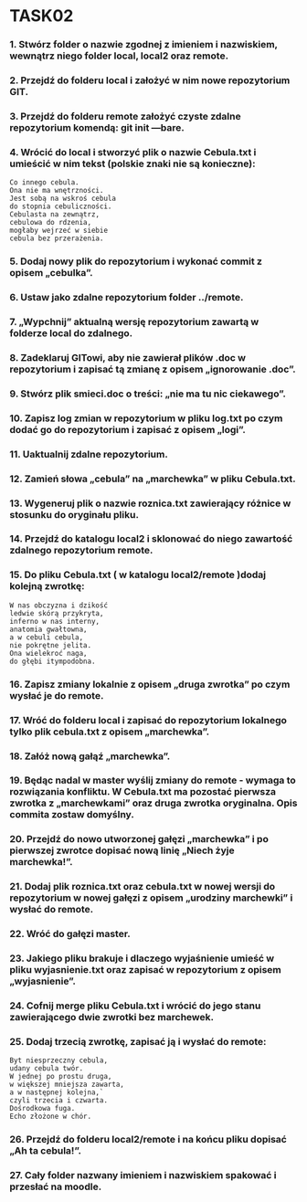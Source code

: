 # TASK02
### **1.** Stwórz folder o nazwie zgodnej z imieniem i nazwiskiem, wewnątrz niego folder local, local2 oraz remote.

### **2.** Przejdź do folderu local i założyć w nim nowe repozytorium GIT.

### **3.** Przejdź do folderu remote założyć czyste zdalne repozytorium komendą: git init —bare.

### **4.** Wrócić do local i stworzyć plik o nazwie Cebula.txt i umieścić w nim tekst (polskie znaki nie są konieczne):
```
Co innego cebula.
Ona nie ma wnętrzności.
Jest sobą na wskroś cebula
do stopnia cebuliczności.
Cebulasta na zewnątrz,
cebulowa do rdzenia,
mogłaby wejrzeć w siebie
cebula bez przerażenia.
```

### **5.** Dodaj nowy plik do repozytorium i wykonać commit z opisem „cebulka”.

### **6.** Ustaw jako zdalne repozytorium folder ../remote.

### **7.** „Wypchnij” aktualną wersję repozytorium zawartą w folderze local do zdalnego.

### **8.** Zadeklaruj GITowi, aby nie zawierał plików .doc w repozytorium i zapisać tą zmianę z opisem „ignorowanie .doc”.

### **9.** Stwórz plik smieci.doc o treści: „nie ma tu nic ciekawego”.

### **10.** Zapisz log zmian w repozytorium w pliku log.txt po czym dodać go do repozytorium i zapisać z opisem „logi”.

### **11.** Uaktualnij zdalne repozytorium.

### **12.** Zamień słowa „cebula” na „marchewka” w pliku Cebula.txt.

### **13.** Wygeneruj plik o nazwie roznica.txt zawierający różnice w stosunku do oryginału pliku.

### **14.** Przejdź do katalogu local2 i sklonować do niego zawartość zdalnego repozytorium remote.

### **15.** Do pliku Cebula.txt ( w katalogu local2/remote )dodaj kolejną zwrotkę:
```
W nas obczyzna i dzikość
ledwie skórą przykryta,
inferno w nas interny,
anatomia gwałtowna,
a w cebuli cebula,
nie pokrętne jelita.
Ona wielekroć naga,
do głębi itympodobna.
```

### **16.** Zapisz zmiany lokalnie z opisem „druga zwrotka” po czym wysłać je do remote.

### **17.** Wróć do folderu local i zapisać do repozytorium lokalnego tylko plik cebula.txt z opisem „marchewka”.

### **18.** Załóż nową gałąź „marchewka”.

### **19.** Będąc nadal w master wyślij zmiany do remote - wymaga to rozwiązania konfliktu. W Cebula.txt ma pozostać pierwsza zwrotka z „marchewkami” oraz druga zwrotka oryginalna. Opis commita zostaw domyślny.

### **20.** Przejdź do nowo utworzonej gałęzi „marchewka” i po pierwszej zwrotce dopisać nową linię „Niech żyje marchewka!”.

### **21.** Dodaj plik roznica.txt oraz cebula.txt w nowej wersji do repozytorium w nowej gałęzi z opisem „urodziny marchewki” i wysłać do remote.

### **22.** Wróć do gałęzi master.

### **23.** Jakiego pliku brakuje i dlaczego wyjaśnienie umieść w pliku wyjasnienie.txt oraz zapisać w repozytorium z opisem „wyjasnienie”.

### **24.** Cofnij merge pliku Cebula.txt i wrócić do jego stanu zawierającego dwie zwrotki bez marchewek.

### **25.** Dodaj trzecią zwrotkę, zapisać ją i wysłać do remote:
```
Byt niesprzeczny cebula,
udany cebula twór.
W jednej po prostu druga,
w większej mniejsza zawarta,
a w następnej kolejna,`
czyli trzecia i czwarta.
Dośrodkowa fuga.
Echo złożone w chór.
```
### **26.** Przejdź do folderu local2/remote i na końcu pliku dopisać „Ah ta cebula!”.

### **27.** Cały folder nazwany imieniem i nazwiskiem spakować i przesłać na moodle.
